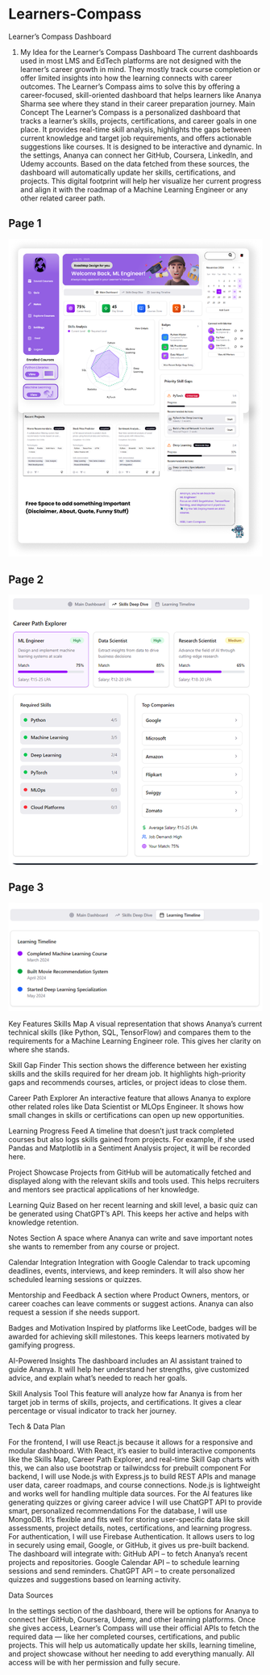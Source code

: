 # Learners-Compass

Learner’s Compass Dashboard

1. My Idea for the Learner’s Compass Dashboard
The current dashboards used in most LMS and EdTech platforms are not designed with the learner’s career growth in mind. They mostly track course completion or offer limited insights into how the learning connects with career outcomes. The Learner’s Compass aims to solve this by offering a career-focused, skill-oriented dashboard that helps learners like Ananya Sharma see where they stand in their career preparation journey.
Main Concept
The Learner’s Compass is a personalized dashboard that tracks a learner’s skills, projects, certifications, and career goals in one place. It provides real-time skill analysis, highlights the gaps between current knowledge and target job requirements, and offers actionable suggestions like courses.
It is designed to be interactive and dynamic. In the settings, Ananya can connect her GitHub, Coursera, LinkedIn, and Udemy accounts. Based on the data fetched from these sources, the dashboard will automatically update her skills, certifications, and projects. This digital footprint will help her visualize her current progress and align it with the roadmap of a Machine Learning Engineer or any other related career path.

## Page 1
![HI](Group%2023.png)

## Page 2
![HI](Group%2020.png)

## Page 3
![HI](image%2016.png)










Key Features
Skills Map
 A visual representation that shows Ananya’s current technical skills (like Python, SQL, TensorFlow) and compares them to the requirements for a Machine Learning Engineer role. This gives her clarity on where she stands.


Skill Gap Finder
 This section shows the difference between her existing skills and the skills required for her dream job. It highlights high-priority gaps and recommends courses, articles, or project ideas to close them.


Career Path Explorer
 An interactive feature that allows Ananya to explore other related roles like Data Scientist or MLOps Engineer. It shows how small changes in skills or certifications can open up new opportunities.


Learning Progress Feed
 A timeline that doesn’t just track completed courses but also logs skills gained from projects. For example, if she used Pandas and Matplotlib in a Sentiment Analysis project, it will be recorded here.


Project Showcase
 Projects from GitHub will be automatically fetched and displayed along with the relevant skills and tools used. This helps recruiters and mentors see practical applications of her knowledge.


Learning Quiz
 Based on her recent learning and skill level, a basic quiz can be generated using ChatGPT’s API. This keeps her active and helps with knowledge retention.


Notes Section
 A space where Ananya can write and save important notes she wants to remember from any course or project.


Calendar Integration
 Integration with Google Calendar to track upcoming deadlines, events, interviews, and keep reminders. It will also show her scheduled learning sessions or quizzes.


Mentorship and Feedback
 A section where Product Owners, mentors, or career coaches can leave comments or suggest actions. Ananya can also request a session if she needs support.


Badges and Motivation
 Inspired by platforms like LeetCode, badges will be awarded for achieving skill milestones. This keeps learners motivated by gamifying progress.


AI-Powered Insights
 The dashboard includes an AI assistant trained to guide Ananya. It will help her understand her strengths, give customized advice, and explain what’s needed to reach her goals.


Skill Analysis Tool
 This feature will analyze how far Ananya is from her target job in terms of skills, projects, and certifications. It gives a clear percentage or visual indicator to track her journey.











Tech & Data Plan

For the frontend, I will use React.js because it allows for a responsive and modular dashboard. With React, it’s easier to build interactive components like the Skills Map, Career Path Explorer, and real-time Skill Gap charts with this, we can also use bootstrap or tailwindcss for prebuilt component
For backend, I will use Node.js with Express.js to build REST APIs and manage user data, career roadmaps, and course connections. Node.js is lightweight and works well for handling multiple data sources. For the AI features like generating quizzes or giving career advice I will use ChatGPT API to provide smart, personalized recommendations
For the database, I will use MongoDB. It’s flexible and fits well for storing user-specific data like skill assessments, project details, notes, certifications, and learning progress.
For authentication, I will use Firebase Authentication. It allows users to log in securely using email, Google, or GitHub, it gives us pre-built backend.
The dashboard will integrate with:
GitHub API – to fetch Ananya’s recent projects and repositories.
Google Calendar API – to schedule learning sessions and send reminders.
ChatGPT API – to create personalized quizzes and suggestions based on learning activity.

Data Sources

In the settings section of the dashboard, there will be options for Ananya to connect her GitHub, Coursera, Udemy, and other learning platforms. Once she gives access, Learner’s Compass will use their official APIs to fetch the required data — like her completed courses, certifications, and public projects. This will help us automatically update her skills, learning timeline, and project showcase without her needing to add everything manually. All access will be with her permission and fully secure.

